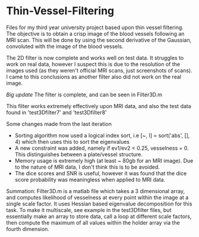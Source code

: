 # Thin-Vessel-Filtering
Files for my third year university project based upon thin vessel filtering. The objective is to obtain a crisp image of the blood vessels following an MRI scan. This will be done by using the second derivative of the Gaussian, convoluted with the image of the blood vessels.

The 2D filter is now complete and works well on test data. It struggles to work on real data, however I suspect this is due to the resolution of the images used (as they weren't official MRI scans, just screenshots of scans). I came to this conclusions as another filter also did not work on the real image.

*Big update*
The filter is complete, and can be seen in Filter3D.m

This filter works extremely effectively upon MRI data, and also the test data found in 'test3Dfilter7' and 'test3Dfilter8'

Some changes made from the last iteration
- Sorting algorithm now used a logical index sort, i.e [~, I] = sort('abs', [], 4) which then uses this to sort the eigenvalues
- A new constraint was added, namely if ev1/ev2 < 0.25, vesselness = 0. This distinguishes between a plate/vessel structure.
- Memory usage is extremely high (at least ~ 80gb for an MRI image). Due to the nature of MRI data, I don't think this is to be avoided.
- The dice scores and SNR is useful, however it was found that the dice score probability was meaningless when applied to MRI data.


Summation:
Filter3D.m is a matlab file which takes a 3 dimensional array, and computes likelihood of vesselness at every point within the image at a single scale factor. It uses Hessian based eigenvalue decomposition for this task. To make it multiscale, see example in the test3Dfilter files, but essentially make an array to store data, call a loop at different scale factors, then compute the maximum of all values within the holder array via the fourth dimension.
